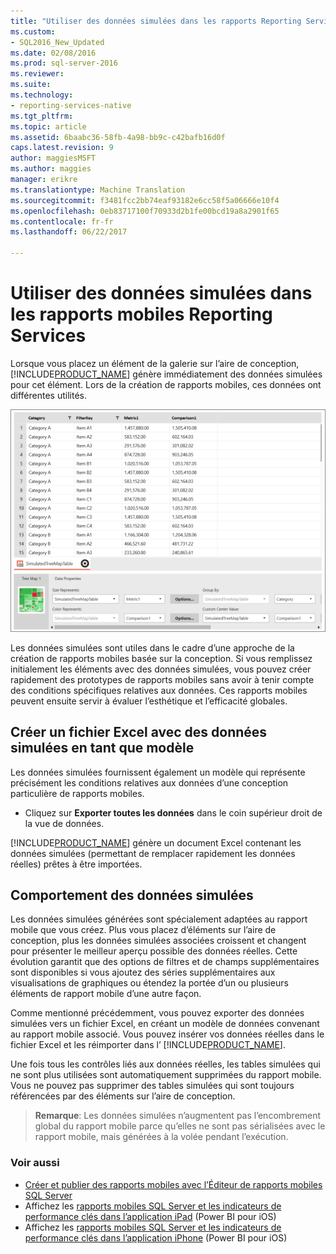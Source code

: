 ```yaml
---
title: "Utiliser des données simulées dans les rapports Reporting Services mobiles | Documents Microsoft"
ms.custom:
- SQL2016_New_Updated
ms.date: 02/08/2016
ms.prod: sql-server-2016
ms.reviewer: 
ms.suite: 
ms.technology:
- reporting-services-native
ms.tgt_pltfrm: 
ms.topic: article
ms.assetid: 6baabc36-58fb-4a98-bb9c-c42bafb16d0f
caps.latest.revision: 9
author: maggiesMSFT
ms.author: maggies
manager: erikre
ms.translationtype: Machine Translation
ms.sourcegitcommit: f3481fcc2bb74eaf93182e6cc58f5a06666e10f4
ms.openlocfilehash: 0eb83717100f70933d2b1fe00bcd19a8a2901f65
ms.contentlocale: fr-fr
ms.lasthandoff: 06/22/2017

---
```

# <a name="work-with-simulated-data-in-reporting-services-mobile-reports"></a>Utiliser des données simulées dans les rapports mobiles Reporting Services
Lorsque vous placez un élément de la galerie sur l’aire de conception, [!INCLUDE[PRODUCT_NAME](../../includes/ss-mobilereptpub-short.md)] génère immédiatement des données simulées pour cet élément. Lors de la création de rapports mobiles, ces données ont différentes utilités.   
  
![SS_MRP_SimDataTreeMapProps](../../reporting-services/mobile-reports/media/ss-mrp-simdatatreemapprops.png)  
  
Les données simulées sont utiles dans le cadre d’une approche de la création de rapports mobiles basée sur la conception. Si vous remplissez initialement les éléments avec des données simulées, vous pouvez créer rapidement des prototypes de rapports mobiles sans avoir à tenir compte des conditions spécifiques relatives aux données. Ces rapports mobiles peuvent ensuite servir à évaluer l’esthétique et l’efficacité globales.  
  
## <a name="create-an-excel-file-with-simulated-data-as-a-template"></a>Créer un fichier Excel avec des données simulées en tant que modèle  
  
Les données simulées fournissent également un modèle qui représente précisément les conditions relatives aux données d’une conception particulière de rapports mobiles.   
  
-  Cliquez sur **Exporter toutes les données** dans le coin supérieur droit de la vue de données.   
  
[!INCLUDE[PRODUCT_NAME](../../includes/ss-mobilereptpub-short.md)] génère un document Excel contenant les données simulées (permettant de remplacer rapidement les données réelles) prêtes à être importées.   
  
## <a name="how-simulated-data-behaves"></a>Comportement des données simulées  
  
Les données simulées générées sont spécialement adaptées au rapport mobile que vous créez. Plus vous placez d’éléments sur l’aire de conception, plus les données simulées associées croissent et changent pour présenter le meilleur aperçu possible des données réelles. Cette évolution garantit que des options de filtres et de champs supplémentaires sont disponibles si vous ajoutez des séries supplémentaires aux visualisations de graphiques ou étendez la portée d’un ou plusieurs éléments de rapport mobile d’une autre façon.  
  
Comme mentionné précédemment, vous pouvez exporter des données simulées vers un fichier Excel, en créant un modèle de données convenant au rapport mobile associé. Vous pouvez insérer vos données réelles dans le fichier Excel et les réimporter dans l’ [!INCLUDE[PRODUCT_NAME](../../includes/ss-mobilereptpub-short.md)].   
  
Une fois tous les contrôles liés aux données réelles, les tables simulées qui ne sont plus utilisées sont automatiquement supprimées du rapport mobile. Vous ne pouvez pas supprimer des tables simulées qui sont toujours référencées par des éléments sur l’aire de conception.  
  
>**Remarque**: Les données simulées n’augmentent pas l’encombrement global du rapport mobile parce qu’elles ne sont pas sérialisées avec le rapport mobile, mais générées à la volée pendant l’exécution.  
  
### <a name="see-also"></a>Voir aussi  
- [Créer et publier des rapports mobiles avec l’Éditeur de rapports mobiles SQL Server](../../reporting-services/mobile-reports/create-mobile-reports-with-sql-server-mobile-report-publisher.md)  
-  Affichez les [rapports mobiles SQL Server et les indicateurs de performance clés dans l’application iPad](https://pbiwebprod-docs.azurewebsites.net/en-us/documentation/powerbi-mobile-ipad-kpis-mobile-reports)  (Power BI pour iOS)  
-  Affichez les [rapports mobiles SQL Server et les indicateurs de performance clés dans l’application iPhone](https://pbiwebprod-docs.azurewebsites.net/en-us/documentation/powerbi-mobile-iphone-kpis-mobile-reports) (Power BI pour iOS)  
  
  
  
  
  


